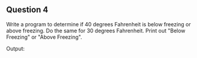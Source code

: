 ## Question 4

Write a program to determine if 40 degrees Fahrenheit is below freezing or above freezing. Do the same for 30 degrees Fahrenheit. Print out "Below Freezing" or "Above Freezing".

Output:

